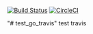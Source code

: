 [![Build Status](https://travis-ci.org/rakibul/test_go_travis.svg?branch=master)](https://travis-ci.org/rakibul/test_go_travis)
[![CircleCI](https://circleci.com/gh/rakibul/test_go_travis.svg?style=shield)](https://circleci.com/gh/rakibul/test_go_travis.svg)

"# test_go_travis"
test travis
